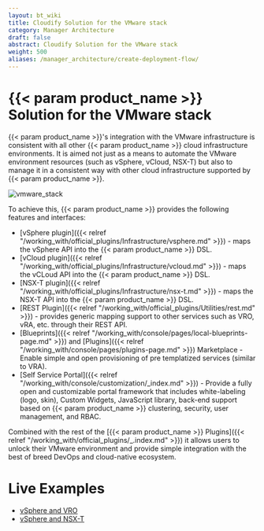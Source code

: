 ```yaml
---
layout: bt_wiki
title: Cloudify Solution for the VMware stack
category: Manager Architecture
draft: false
abstract: Cloudify Solution for the VMware stack
weight: 500
aliases: /manager_architecture/create-deployment-flow/
---
```

 
# {{< param product_name >}} Solution for the VMware stack
{{< param product_name >}}'s integration with the VMware infrastructure is consistent with all other {{< param product_name >}} cloud infrastructure environments. It is aimed not just as a means to automate the VMware environment resources (such as vSphere, vCloud, NSX-T)  but also to manage it in a consistent way with other cloud infrastructure supported by {{< param product_name >}}. 
 
![vmware_stack]( /images/vmware_stack/vmware_stack.png )
 
 To achieve this, {{< param product_name >}} provides the following features and interfaces:
 
 
* [vSphere plugin]({{< relref "/working_with/official_plugins/Infrastructure/vsphere.md" >}}) - maps the vSphere API into the {{< param product_name >}} DSL.
* [vCloud plugin]({{< relref "/working_with/official_plugins/Infrastructure/vcloud.md" >}}) - maps the vCLoud API into the {{< param product_name >}} DSL.
* [NSX-T plugin]({{< relref "/working_with/official_plugins/Infrastructure/nsx-t.md" >}}) - maps the NSX-T API into the {{< param product_name >}} DSL.
* [REST Plugin]({{< relref "/working_with/official_plugins/Utilities/rest.md" >}}) - provides generic mapping support to other services such as VRO, vRA, etc. through their REST API.
* [Blueprints]({{< relref "/working_with/console/pages/local-blueprints-page.md" >}}) and [Plugins]({{< relref "/working_with/console/pages/plugins-page.md" >}}) Marketplace - Enable simple and open provisioning of pre templatized services (similar to VRA).
* [Self Service Portal]({{< relref "/working_with/console/customization/_index.md" >}}) -  Provide a fully open and customizable portal framework that includes white-labeling (logo, skin), Custom Widgets, JavaScript library, back-end support based on {{< param product_name >}} clustering, security, user management, and RBAC.

Combined with the rest of the [{{< param product_name >}} Plugins]({{< relref "/working_with/official_plugins/_.index.md" >}}) it allows users to unlock their VMware environment and provide simple integration with the best of breed DevOps and cloud-native ecosystem.

# Live Examples 
* [vSphere and VRO](https://vimeo.com/448587029)
* [vSphere and NSX-T](https://vimeo.com/457711864)
